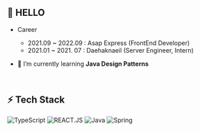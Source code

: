 ## :frog: HELLO

- Career
  - 2021.09 ~ 2022.09 : Asap Express (FrontEnd Developer)
  - 2021.01 ~ 2021. 07 : Daehaknaeil (Server Engineer, Intern)
 
- 🌱 I’m currently learning **Java Design Patterns**
<br/>


## ⚡ Tech Stack
![TypeScript](https://img.shields.io/badge/TypeScript-3178C6.svg?&style=flat-square&logo=TypeScript&logoColor=white)
![REACT.JS](https://img.shields.io/badge/React.js-61DAFB?style=flat-square&logo=React&logoColor=white)
![Java](https://img.shields.io/badge/Java-ED8B00?style=flat-square&logo=openjdk&logoColor=white)
![Spring](https://img.shields.io/badge/Spring-6DB33F?style=flat-square&logo=spring&logoColor=white)

<!--
**helloalpaca/helloalpaca** is a ✨ _special_ ✨ repository because its `README.md` (this file) appears on your GitHub profile.

Here are some ideas to get you started:

- 🔭 I’m currently working on ...
- 🌱 I’m currently learning ...
- 👯 I’m looking to collaborate on ...
- 🤔 I’m looking for help with ...
- 💬 Ask me about ...
- 📫 How to reach me: ...
- 😄 Pronouns: ...
- ⚡ Fun fact: ...
-->
